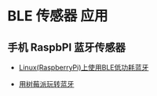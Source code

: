 # BLE 传感器 应用

## 手机 RaspbPI 蓝牙传感器

+ [Linux(RaspberryPi)上使用BLE低功耗蓝牙](https://blog.csdn.net/qq_33433070/article/details/78668105)

+ [用树莓派玩转蓝牙](https://www.cnblogs.com/vamei/p/6753531.html)
